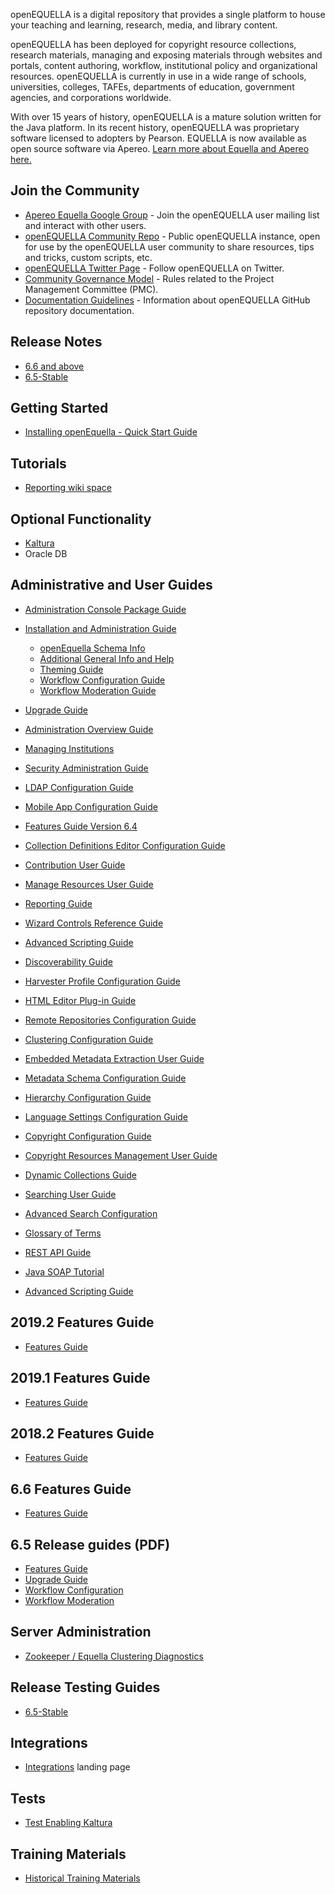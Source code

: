 openEQUELLA is a digital repository that provides a single platform to house your teaching and learning, research, media, and library content.

openEQUELLA has been deployed for copyright resource collections, research materials, managing and exposing materials through websites and portals, content authoring, workflow, institutional policy and organizational resources. openEQUELLA is currently in use in a wide range of schools, universities, colleges, TAFEs, departments of education, government agencies, and corporations worldwide.

With over 15 years of history, openEQUELLA is a mature solution written for the Java platform. In its recent history, openEQUELLA was proprietary software licensed to adopters by Pearson. EQUELLA is now available as open source software via Apereo. [Learn more about Equella and Apereo here.](https://www.apereo.org/projects/equella)

## Join the Community

- [Apereo Equella Google Group](https://groups.google.com/a/apereo.org/forum/#!forum/equella-users) - Join the openEQUELLA user mailing list and interact with other users.
- [openEQUELLA Community Repo](https://community.edalexcloud.com) - Public openEQUELLA instance, open for use by the openEQUELLA user community to share resources, tips and tricks, custom scripts, etc.
- [openEQUELLA Twitter Page](https://twitter.com/EQUELLA) - Follow openEQUELLA on Twitter.
- [Community Governance Model](community/CommunityGovernance.md) - Rules related to the Project Management Committee (PMC).
- [Documentation Guidelines](community/DocumentationGuidelines.md) - Information about openEQUELLA GitHub repository documentation.

## Release Notes

- [6.6 and above](https://version.equella.net/)
- [6.5-Stable](release-notes/ReleaseNotes-6.5-GA.md)

## Getting Started

- [Installing openEquella - Quick Start Guide](gettingstarted/InstallingEquella.md)

## Tutorials

- [Reporting wiki space](tutorials/reporting/README.md)

## Optional Functionality

- [Kaltura](https://github.com/openequella/Equella-Kaltura)
- Oracle DB

## Administrative and User Guides

- [Administration Console Package Guide](guides/AdministrationConsole/openEQUELLA2019.1-AdministrationConsolePackageGuide.md)
- [Installation and Administration Guide](guides/InstallationAdminGuide.md)
  - [openEquella Schema Info](guides/equella_schema.zip)
  - [Additional General Info and Help](guides/AdditionalGeneralInfoHelp.md)
  - [Theming Guide](guides/ThemingGuide.md)
  - [Workflow Configuration Guide](guides/WorkflowConfigurationGuide.md)
  - [Workflow Moderation Guide](guides/WorkflowModerationGuide.md)
- [Upgrade Guide](guides/UpgradeGuide.md)

- [Administration Overview Guide](guides/AdministrationOverviewGuide.md)
- [Managing Institutions](guides/ManageInstitutions.md)
- [Security Administration Guide](guides/SecurityAdminGuide.md)
- [LDAP Configuration Guide](guides/LDAPConfigurationGuide.md)
- [Mobile App Configuration Guide](guides/MobileAppConfigurationGuide.md)
- [Features Guide Version 6.4](guides/FeaturesGuide.md)
- [Collection Definitions Editor Configuration Guide](guides/CollectionDefinitionsEditorConfigurationGuide.md)
- [Contribution User Guide](guides/ContributionUserGuide.md)
- [Manage Resources User Guide](guides/ManageResoursesUserGuide.md)
- [Reporting Guide](guides/ReportingGuide.md)
- [Wizard Controls Reference Guide](guides/WizardControlsReferenceGuide.md)
- [Advanced Scripting Guide](guides/AdvancedScriptingGuide.md)
- [Discoverability Guide](guides/DiscoverabilityGuide.md)
- [Harvester Profile Configuration Guide](guides/HarvesterProfileConfigurationGuide.md)
- [HTML Editor Plug-in Guide](guides/HTMLEditorPluginGuide.md)
- [Remote Repositories Configuration Guide](guides/RemoteRepositoriesConfigurationGuide.md)
- [Clustering Configuration Guide](guides/ClusteringConfigurationGuide.md)
- [Embedded Metadata Extraction User Guide](guides/EmbeddedMetadataExtractionUserGuide.md)
- [Metadata Schema Configuration Guide](guides/MetadataSchemaConfigurationGuide.md)
- [Hierarchy Configuration Guide](guides/HierarchyConfigurationGuide.md)
- [Language Settings Configuration Guide](guides/LanguageSettingsConfigurationGuide.md)
- [Copyright Configuration Guide](guides/CopyrightConfigurationGuides.md)
- [Copyright Resources Management User Guide](guides/CopyrightResourceManagementUserGuide.md)
- [Dynamic Collections Guide](guides/DynamicCollectionsGuide.md)
- [Searching User Guide](guides/SearchingUserGuide.md)
- [Advanced Search Configuration](guides/AdvancedSearchConfiguration.md)
- [Glossary of Terms](guides/GlossaryOfTerms.md)
- [REST API Guide](guides/RestAPIGuide.md)
- [Java SOAP Tutorial](guides/JavaSOAPTutorial.md)
- [Advanced Scripting Guide](guides/AdvancedScriptingGuide.md)

## 2019.2 Features Guide

- [Features Guide](/guides/featureGuides/FeaturesGuide2019.2/openEQUELLA-2019.2-FeaturesGuide.md)

## 2019.1 Features Guide

- [Features Guide](/guides/featureGuides/featureGuide2019.1/openEQUELLA-2019.1-FeaturesGuide.md)

## 2018.2 Features Guide

- [Features Guide](guides/openEQUELLA-2018.2-FeaturesGuide.md)

## 6.6 Features Guide

- [Features Guide](guides/EQUELLA%206.6%20Features%20Guide.pdf)

## 6.5 Release guides (PDF)

- [Features Guide](guides/EQUELLA%206.5%20Features%20Guide.pdf)
- [Upgrade Guide](guides/EQUELLA%206.5%20Upgrade%20Guide.pdf)
- [Workflow Configuration](guides/EQUELLA%206.5%20Workflow%20Configuration%20Guide.pdf)
- [Workflow Moderation](guides/EQUELLA%206.5%20Workflow%20Moderation%20Guide.pdf)

## Server Administration

- [Zookeeper / Equella Clustering Diagnostics](server-administration/ZookeeperClusterDiagnostics.md)

## Release Testing Guides

- [6.5-Stable](release-testing-guides/ReleaseTestingGuide-6.5-GA.md)

## Integrations

- [Integrations](integrations/Integrations.md) landing page

## Tests

- [Test Enabling Kaltura](tests/migration/64QA3-to-OS/TestEnablingKaltura.md)

## Training Materials

- [Historical Training Materials](guides/trainingmaterials)
